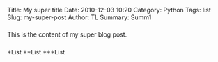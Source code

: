 Title: My super title
Date: 2010-12-03 10:20
Category: Python
Tags: list
Slug: my-super-post
Author: TL
Summary: Summ1

#####
This is the content of my super blog post.
#####

*List
**List
***List
